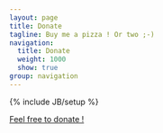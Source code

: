 ```yaml
---
layout: page
title: Donate
tagline: Buy me a pizza ! Or two ;-)
navigation:
  title: Donate
  weight: 1000
  show: true
group: navigation
---
```

{% include JB/setup %}

[Feel free to donate !](https://www.paypal.com/cgi-bin/webscr?cmd=_s-xclick&hosted_button_id=RVS3BJHFPC78A)